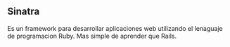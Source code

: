 ## Sinatra
Es un framework para desarrollar aplicaciones web utilizando el lenaguaje de programacion Ruby.
Mas simple de aprender que Rails.
